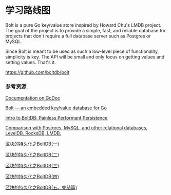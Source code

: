 # 学习路线图

Bolt is a pure Go key/value store inspired by Howard Chu's LMDB project. The goal of the project is to provide a simple, fast, and reliable database for projects that don't require a full database server such as Postgres or MySQL.

Since Bolt is meant to be used as such a low-level piece of functionality, simplicity is key. The API will be small and only focus on getting values and setting values. That's it.

https://github.com/boltdb/bolt 




### 参考资源

[Documentation on GoDoc](https://godoc.org/github.com/boltdb/bolt)

[Bolt — an embedded key/value database for Go](https://www.progville.com/go/bolt-embedded-db-golang/)

[Intro to BoltDB: Painless Performant Persistence](http://npf.io/2014/07/intro-to-boltdb-painless-performant-persistence/)

[Comparison with Postgres, MySQL, and other relational databases, LevelDB, RocksDB, LMDB.](https://github.com/boltdb/bolt/blob/master/README.md#comparison-with-other-databases)

[区块的持久化之BoltDB(一)](https://www.jianshu.com/p/b86a69892990)

[区块的持久化之BoltDB(二)](https://www.jianshu.com/p/65980834ce88)

[区块的持久化之BoltDB(三)](https://www.jianshu.com/p/bdf9f53b391e)

[区块的持久化之BoltDB(四)](https://www.jianshu.com/p/067a3bb4dd4f)

[区块的持久化之BoltDB(五、完结篇)](https://www.jianshu.com/p/4a9634055fc2)


